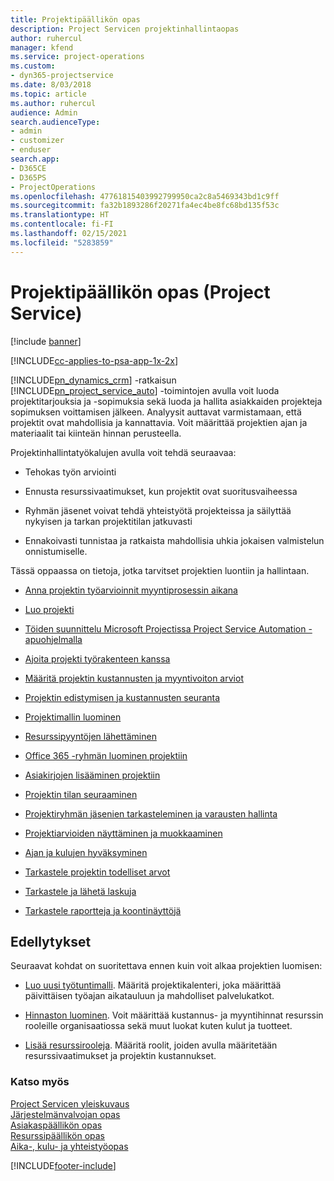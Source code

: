 ```yaml
---
title: Projektipäällikön opas
description: Project Servicen projektinhallintaopas
author: ruhercul
manager: kfend
ms.service: project-operations
ms.custom:
- dyn365-projectservice
ms.date: 8/03/2018
ms.topic: article
ms.author: ruhercul
audience: Admin
search.audienceType:
- admin
- customizer
- enduser
search.app:
- D365CE
- D365PS
- ProjectOperations
ms.openlocfilehash: 47761815403992799950ca2c8a5469343bd1c9ff
ms.sourcegitcommit: fa32b1893286f20271fa4ec4be8fc68bd135f53c
ms.translationtype: HT
ms.contentlocale: fi-FI
ms.lasthandoff: 02/15/2021
ms.locfileid: "5283859"
---
```

# <a name="project-manager-guide-project-service"></a>Projektipäällikön opas (Project Service)

[!include [banner](../includes/psa-now-project-operations.md)]

[!INCLUDE[cc-applies-to-psa-app-1x-2x](../includes/cc-applies-to-psa-app-1x-2x.md)]

[!INCLUDE[pn_dynamics_crm](../includes/pn-dynamics-crm.md)] -ratkaisun [!INCLUDE[pn_project_service_auto](../includes/pn-project-service-auto.md)] -toimintojen avulla voit luoda projektitarjouksia ja -sopimuksia sekä luoda ja hallita asiakkaiden projekteja sopimuksen voittamisen jälkeen. Analyysit auttavat varmistamaan, että projektit ovat mahdollisia ja kannattavia. Voit määrittää projektien ajan ja materiaalit tai kiinteän hinnan perusteella.  
  
 Projektinhallintatyökalujen avulla voit tehdä seuraavaa:  
  
-   Tehokas työn arviointi  
  
-   Ennusta resurssivaatimukset, kun projektit ovat suoritusvaiheessa  
  
-   Ryhmän jäsenet voivat tehdä yhteistyötä projekteissa ja säilyttää nykyisen ja tarkan projektitilan jatkuvasti  
  
-   Ennakoivasti tunnistaa ja ratkaista mahdollisia uhkia jokaisen valmistelun onnistumiselle.  
  
Tässä oppaassa on tietoja, jotka tarvitset projektien luontiin ja hallintaan.  
  
-   [Anna projektin työarvioinnit myyntiprosessin aikana](../psa/provide-estimates-project-during-sales-process.md)  
  
-   [Luo projekti](../psa/create-project.md)  
  
-   [Töiden suunnittelu Microsoft Projectissa Project Service Automation -apuohjelmalla](../psa/add-plan-work-microsoft-project.md)  
  
-   [Ajoita projekti työrakenteen kanssa](../psa/schedule-project-work-breakdown-structure.md)  
  
-   [Määritä projektin kustannusten ja myyntivoiton arviot](../psa/determine-project-cost-revenue-estimates.md)  
  
-   [Projektin edistymisen ja kustannusten seuranta](../psa/track-project-progress-cost.md)  
  
-   [Projektimallin luominen](../psa/create-project-template.md)  
  
-   [Resurssipyyntöjen lähettäminen](../psa/submit-resource-requests.md)  
  
-   [Office 365 -ryhmän luominen projektiin](../psa/create-office-365-group-project.md)  
  
-   [Asiakirjojen lisääminen projektiin](../psa/add-documents-project.md)  
  
-   [Projektin tilan seuraaminen](../psa/track-project-status.md)  
  
-   [Projektiryhmän jäsenien tarkasteleminen ja varausten hallinta](../psa/view-project-team-members-manage-bookings.md)  
  
-   [Projektiarvioiden näyttäminen ja muokkaaminen](../psa/view-edit-project-estimates.md)  
  
-   [Ajan ja kulujen hyväksyminen](../psa/approve-time-expenses.md)  
  
-   [Tarkastele projektin todelliset arvot](../psa/review-project-actuals.md)  
  
-   [Tarkastele ja lähetä laskuja](../psa/view-send-invoices.md)  
  
-   [Tarkastele raportteja ja koontinäyttöjä](../psa/view-dashboards-reports.md)  
  
## <a name="prerequisites"></a>Edellytykset  
 Seuraavat kohdat on suoritettava ennen kuin voit alkaa projektien luomisen:  
  
-   [Luo uusi työtuntimalli](../psa/create-work-hours-template.md). Määritä projektikalenteri, joka määrittää päivittäisen työajan aikatauluun ja mahdolliset palvelukatkot.  
  
-   [Hinnaston luominen](../psa/create-price-list.md). Voit määrittää kustannus- ja myyntihinnat resurssin rooleille organisaatiossa sekä muut luokat kuten kulut ja tuotteet.  
  
-   [Lisää resurssirooleja](../psa/add-resource-roles.md). Määritä roolit, joiden avulla määritetään resurssivaatimukset ja projektin kustannukset.  
  
### <a name="see-also"></a>Katso myös  
 [Project Servicen yleiskuvaus](../psa/overview.md)   
 [Järjestelmänvalvojan opas](../psa/admin-guide.md)   
 [Asiakaspäällikön opas](../psa/account-manager-guide.md)   
 [Resurssipäällikön opas](../psa/resource-manager-guide.md)   
 [Aika-, kulu- ja yhteistyöopas](../psa/time-expense-collaboration-guide.md)



[!INCLUDE[footer-include](../includes/footer-banner.md)]